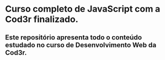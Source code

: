 # Curso completo de JavaScript com a Cod3r finalizado.
## Este repositório apresenta todo o conteúdo estudado no curso de Desenvolvimento Web da Cod3r.
